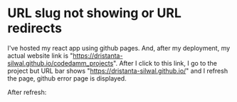 
# URL slug not showing or URL redirects

I've hosted my react app using github pages. And, after my deployment, my actual website link is "https://dristanta-silwal.github.io/codedamm_projects". After I click to this link, I go to the project but URL bar shows "https://dristanta-silwal.github.io/" and I refresh the page, github error page is displayed.

After refresh:


        